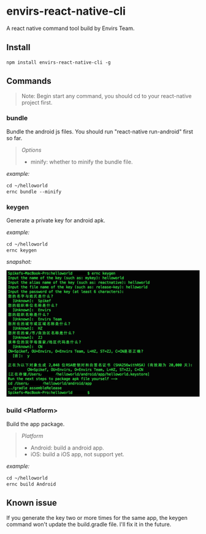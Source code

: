 # envirs-react-native-cli

A react native command tool build by Envirs Team.

## Install

```
npm install envirs-react-native-cli -g
```

## Commands

> Note: Begin start any command, you should cd to your react-native project first.

### bundle

Bundle the android js files.  You should run "react-native run-android" first so far.

> *Options*
> + minify: whether to minify the bundle file.

*example:*

```
cd ~/helloworld
ernc bundle --minify
```

### keygen

Generate a private key for android apk.

*example:*

```
cd ~/helloworld
ernc keygen
```

*snapshot:*

![image](https://github.com/Spikef/envirs-react-native-cli/raw/master/images/keygen.jpg)

### build \<Platform\>

Build the app package.

> *Platform*
> + Android: build a android app.
> + iOS: build a iOS app, not support yet.

*example:*

```
cd ~/helloworld
ernc build Android
```

## Known issue

If you generate the key two or more times for the same app, the keygen command won't update the build.gradle file. I'll fix it in the future.